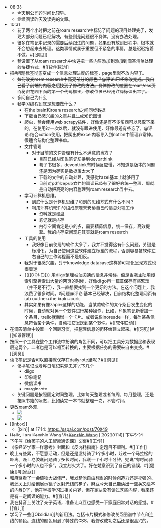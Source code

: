 - 08:38
    - 今天到公司的时间比较早。
    - 继续阅读昨天没读完的文章。
- 10:31
    - 花了两个小时把之前在roam research中标记了问题的项目处理完了，发现大部分问题已经解决，有些则是问题很不具体，没有办法处理。
    - 很多在笔记中记录的需要后续跟进的问题，如果没有放到日程中，根本就不会想起来去处理。这类事情就属于重要但不紧急的事情，总是迟迟拖着不做。#[[洞见]]
    - 我设置了从roam research中快速把一些内容添加到添加到滴答清单处理的快捷方式。#[[软件联动]]
- 把#问题标签彻底变成一个信息处理进度的标签，page里就不放内容了。
    - ~~如何改变roam research中高亮部分的颜色？@评论:已经修改完成。我自己看了前端的内容之后找到了修改的方法。具体修改的位置在roam/css页面秘密花园下面的第一个代码框里，修改位置已经用注释标识出来了。~~
    - 多问自己为什么
    - 我学习编程到底是想要做什么？
        - 在the brain和roam research之间同步数据
        - 下载自己感兴趣的文章并且生成知识图谱
        - 爬虫，我会使用web scrapy插件，好像还是有不少东西可以爬取下来的，在使用过一次以后，就没有跟进使用，好像最近有些忘了。@评论:结合notion使用，把爬出的excel内容导入到notion中管理非常棒。很适合结构化整理书单。
        - 文件管理
            - 对于目前的文件管理有什么不满意的地方？
                - 目前已经从印象笔记切换到devonthink
                - 电子书很多，devonthink有时候反应慢，不知道是版本的问题还是因为确实是数据库太大了
                - 下载的文件的自动处理，我感觉hazel基本上就够用了
                - 目前对pdf和epub文件的阅读已经有了很好的统一整理，那就是自动把高亮的内容整理到roam research当中去。
        - 学习计算机思维。
            - 到底什么是计算机思维？和别的思维方式有什么不同？
            - 利用计算机硬件的组成原理来安排自己的信息处理工作
                - 资料就是硬盘
                - 笔记就是内存
                - 内存空间肯定是小的多，需要精简信息，统一保存，高效提取。我的内存空间现在其实就是roam research
        - 工具的使用
            - 我好像目前使用的软件太多了，我并不觉得这有什么问题，关键是标准化，为自己使用这些软件建立标准的流程，否则容易被软件左右自己的工作流程而不是相反。
        - 我对于很感兴趣，对于knowledge database这样的可视化呈现方式也很着迷
        - {{[[DONE]]}} 用diigo整理被动阅读的信息非常棒，但是当我主动用搜索引擎搜索出大量的网页的时候，好像diigo再一篇篇保存有些繁琐（并不是不行），我一直想要找到一个更好的方法。在这个问题上，我浪费了很多时间。#问题@评论:基本已经解决，目前结构化整理网页有tab outliner+the brain+curio
        - 其实如果有像zapier这样的功能，当某款软件的某个条目发生变化的时候，自动就对另一个软件进行某种操作，比如，印象笔记新增加一个条目，trello就新增一个卡片。或者说像inoreade一样，每当某条信息符合某个条件，自动把它发送到某个软件。#[[软件联动]]
- 在滴答清单中设置一个回顾习惯，把整理信息的闭环给建立起来。#[[洞见]]#[[知识管理]]
- 按照一个工具在整个工作流中扮演的角色不同，可以把工具分为数据层和表现层这两个。二者也是可以相互转换的，主要根据任务的需要来自由变换。#[[洞见]]
- 读书笔记是否可以直接就保存在dailynote里呢？#[[洞见]]
    - 读书笔记或者每日笔记来源无非以下几个
        - diigo
        - 印象笔记
        - 微信读书
        - marginnote
    - 关键问题是按照固定时间整理，比如每天整理或者每周，每月整理，还是按照书籍的状态，比如读完一本书就整理一次，不管时间。
- 更改roam外观
    - ![](https://firebasestorage.googleapis.com/v0/b/firescript-577a2.appspot.com/o/imgs%2Fapp%2Fxinyiheng%2F-dg9mthmfv.png?alt=media&token=ba5abb5f-6f13-4e14-9b7c-945601e7c35d)
    - ![](https://firebasestorage.googleapis.com/v0/b/firescript-577a2.appspot.com/o/imgs%2Fapp%2Fxinyiheng%2FcVi6lYH2aG.png?alt=media&token=9ac2e471-cd30-42c6-8975-bdc6b08e8c9f)
- [[Inbox]]
    - [[xin]] at 17:14: https://sspai.com/post/70949
- Hello, I am Kenshin Wang
  Via[Kenshin Wang](https://kenshin.wang/) [[20220114]] 下午5:34
- 下午写《给孩子的人工智能通识课》文案#[[工作]]
- 《像经济学家一样思考》封面和《反内耗指南》定题目不顺利。#[[工作]]
- 晚上有些累，不愿意活动，但是还是坚持骑了1个多小时，超过一个马拉松的距离。晚上老婆说问题骑了多长时间，我说一个小时十分钟，她说“有时间骑一个多小时的人也不多”，我立刻火大了。好在她意识到了自己的错误。#[[健康]]#[[家庭]]
- 和麻豆看了一会植物大战僵尸，我发现他自由想象的时候创造力还是挺强的。我还关上灯给他展示镜子反射光线的样子。麻豆今天自己能读出一些英文绘本的内容D了，他在学校学习过相关内容，但在家从没有读过这些内容，看来还是有一定阅读的能力。#[[育儿]]
- 我在抖音上关注了亲子英语，准备让麻豆也感受一下家庭日常对话的感觉。#[[育儿]]
- 学习了一些[[Obsidian]]的新用法。包括卡片模式和修改关系图谱中节点和连线的颜色。连线的颜色用到了特殊的CSS，我修改成功之后还是很高兴的。
